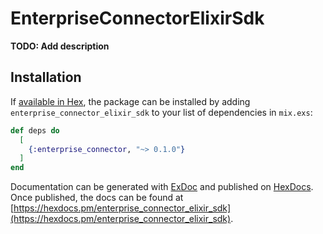 # EnterpriseConnectorElixirSdk

**TODO: Add description**

## Installation

If [available in Hex](https://hex.pm/docs/publish), the package can be installed
by adding `enterprise_connector_elixir_sdk` to your list of dependencies in `mix.exs`:

```elixir
def deps do
  [
    {:enterprise_connector, "~> 0.1.0"}
  ]
end
```

Documentation can be generated with [ExDoc](https://github.com/elixir-lang/ex_doc)
and published on [HexDocs](https://hexdocs.pm). Once published, the docs can
be found at [https://hexdocs.pm/enterprise_connector_elixir_sdk](https://hexdocs.pm/enterprise_connector_elixir_sdk).

